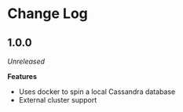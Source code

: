 Change Log
==========

1.0.0
-----

*Unreleased*

**Features**
* Uses docker to spin a local Cassandra database
* External cluster support
